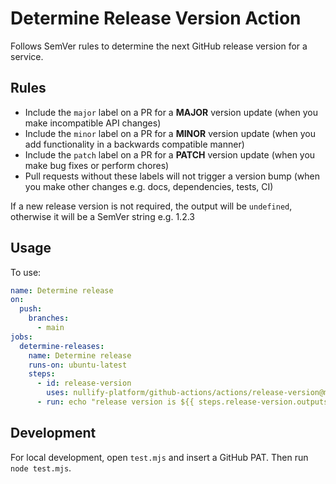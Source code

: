# Determine Release Version Action

Follows SemVer rules to determine the next GitHub release version for a service.

## Rules

- Include the `major` label on a PR for a **MAJOR** version update (when you make incompatible API changes)
- Include the `minor` label on a PR for a **MINOR** version update (when you add functionality in a backwards compatible manner)
- Include the `patch` label on a PR for a **PATCH** version update (when you make bug fixes or perform chores)
- Pull requests without these labels will not trigger a version bump (when you make other changes e.g. docs, dependencies, tests, CI)

If a new release version is not required, the output will be `undefined`, otherwise it will be a SemVer string e.g. 1.2.3

## Usage

To use:
```yaml
name: Determine release
on:
  push:
    branches:
      - main
jobs:
  determine-releases:
    name: Determine release
    runs-on: ubuntu-latest
    steps:
      - id: release-version
        uses: nullify-platform/github-actions/actions/release-version@main
      - run: echo "release version is ${{ steps.release-version.outputs.result }}"
```

## Development

For local development, open `test.mjs` and insert a GitHub PAT.
Then run `node test.mjs`.
